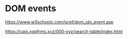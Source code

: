 # DOM events


https://www.w3schools.com/jsref/dom_obj_event.asp


https://caio.xgqfrms.xyz/000-xyz/search-table/index.html
